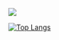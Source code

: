 <img align="center"
     src="https://github-readme-stats.vercel.app/api?username=kamal710&show_icons=true&theme=gotham"/>


[![Top Langs](https://github-readme-stats.vercel.app/api/top-langs/?username=anuraghazra&layout=compact)](https://github.com/anuraghazra/github-readme-stats)

  





  


     


  
